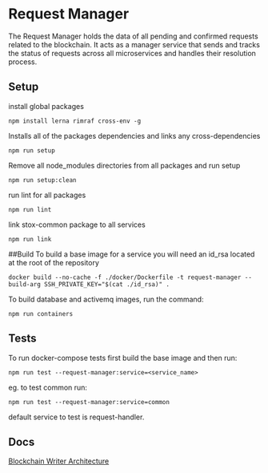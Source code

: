 # Request Manager

The Request Manager holds the data of all pending and confirmed requests related to the
blockchain. It acts as a manager service that sends and tracks the status of requests across all
microservices and handles their resolution process.

## Setup
install global packages
```
npm install lerna rimraf cross-env -g
```
Installs all of the packages dependencies and links any cross-dependencies
```
npm run setup
```
Remove all node_modules directories from all packages and run setup
```
npm run setup:clean
```
run lint for all packages
```
npm run lint
```
link stox-common package to all services
```
npm run link
```

##Build
To build a base image for a service you will need an id_rsa located at the root of the repository
```
docker build --no-cache -f ./docker/Dockerfile -t request-manager --build-arg SSH_PRIVATE_KEY="$(cat ./id_rsa)" .
```
To build database and activemq images, run the command:
```
npm run containers
```

## Tests
To run docker-compose tests first build the base image and then run:
```
npm run test --request-manager:service=<service_name>
```

eg. to test common run:

```
npm run test --request-manager:service=common 
```

default service to test is request-handler.


## Docs
[Blockchain Writer Architecture](https://docs.google.com/document/d/1eXrxDFgjDl-2No22om8vesqGhU7iGtw8iDSuN3VoHJ4/edit#heading=h.jsy3plhn9pv8)
